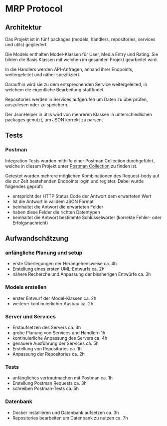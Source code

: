 # MRP Protocol
## Architektur
Das Projekt ist in fünf packages (models, handlers, repositories, services und utils) gegliedert.

Die Models enthalten Model-Klassen für User, Media Entry und Rating. Sie bilden die Basis Klassen mit welchen im gesamten Projekt gearbeitet wird.

In die Handlers werden API-Anfragen, anhand ihrer Endpoints, weitergeleitet und näher spezifiziert.

Daraufhin wird sie zu dem entsprechenden Service weitergeleited, in welchem die eigentliche Bearbeitung stattfindet.

Repositories werden in Services aufgerufen um Daten zu überprüfen, auszulesen oder zu speichern.

Der JsonHelper in utils wird von mehreren Klassen in unterschiedlichen packages genutzt, um JSON korrekt zu parsen.
## Tests
### Postman
Integration Tests wurden mithilfe einer Postman Collection durchgeführt, welche in diesem Projekt unter [Postman Collection](MRP_Giebl_Collection.postman_collection.json) zu finden ist.

Getestet wurden mehrere möglichen Kombinationen des Request-body auf die zur Zeit bestehenden Endpoints login und register. Dabei wurde folgendes geprüft:

- entspricht der HTTP Status Code der Antwort dem erwarteten Wert
- Ist die Antwort in validem JSON Format
- beinhaltet die Antwort die erwarteten Felder
- haben diese Felder die richten Datentypen
- beinhaltet die Antwort bestimmte Schlüsselwörter (korrekte Fehler- oder Erfolgsnachricht)

## Aufwandschätzung
### anfängliche Planung und setup
- erste Überlegungen der Herangehensweise ca. 4h
- Erstellung eines ersten UML-Entwurfs ca. 2h
- nähere Recherche und Anpassung der bissherigen Entwürfe ca. 3h
### Models erstellen
- erster Entwurf der Model-Klassen ca. 2h
- weiterer kontinuierlicher Ausbau ca. 2h
### Server und Services
- Erstaufsetzen des Servers ca. 3h
- grobe Planung von Services und Handlern 1h
- kontinuierliche Anpassung des Servers ca. 4h
- genauere Ausführung der Services ca. 5h
- Erstellung von Repositories ca. 1h
- Anpassung der Repositories ca. 2h
### Tests
- anfängliches vertrautmachen mit Postman ca. 1h
- Erstellung Postman Requests ca. 3h
- schreiben Postman-Tests ca. 5h
### Datenbank
- Docker installieren und Datenbank aufsetzen ca. 3h
- Repositories bearbeiten um Datenbank zu nutzen ca. 7h 



